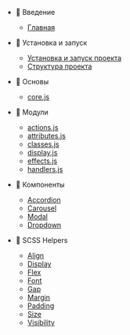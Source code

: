 -   📖 Введение

    -   [Главная](/README.md)

-   🚀 Установка и запуск

    -   [Установка и запуск проекта](/installation.md)
    -   [Структура проекта](/structure.md)

-   🧱 Основы

    -   [core.js](/core.md)

-   🧩 Модули

    -   [actions.js](/modules/actions.md)
    -   [attributes.js](/modules/attributes.md)
    -   [classes.js](/modules/classes.md)
    -   [display.js](/modules/display.md)
    -   [effects.js](/modules/effects.md)
    -   [handlers.js](/modules/handlers.md)

-   🧬 Компоненты

    -   [Accordion](/components/accordion.md)
    -   [Carousel](/components/carousel.md)
    -   [Modal](/components/modal.md)
    -   [Dropdown](/components/dropdown.md)

-   🎨 SCSS Helpers

    -   [Align](/styles/helpers/align.md)
    -   [Display](/styles/helpers/display.md)
    -   [Flex](/styles/helpers/flex.md)
    -   [Font](/styles/helpers/font.md)
    -   [Gap](/styles/helpers/gap.md)
    -   [Margin](/styles/helpers/margin.md)
    -   [Padding](/styles/helpers/padding.md)
    -   [Size](/styles/helpers/size.md)
    -   [Visibility](/styles/helpers/visibility.md)
